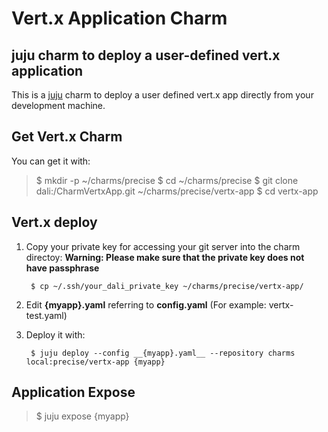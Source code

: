 Vert.x Application Charm
==


juju charm to deploy a user-defined vert.x application
--

This is a [juju](http://https://juju.ubuntu.com) charm to deploy a user defined
vert.x app directly from your development machine.


Get Vert.x Charm
--

You can get it with:

>$ mkdir -p ~/charms/precise
>$ cd ~/charms/precise
>$ git clone  dali:/CharmVertxApp.git  ~/charms/precise/vertx-app
>$ cd vertx-app



Vert.x deploy
--

1. Copy your private key for accessing your git server into the charm directoy:
**Warning: Please make sure that the private key does not have passphrase**

		$ cp ~/.ssh/your_dali_private_key ~/charms/precise/vertx-app/

2. Edit __{myapp}.yaml__ referring to __config.yaml__ (For example:
   vertx-test.yaml)

3. Deploy it with:

		$ juju deploy --config __{myapp}.yaml__ --repository charms local:precise/vertx-app {myapp}


Application Expose
--


>$ juju expose {myapp}



